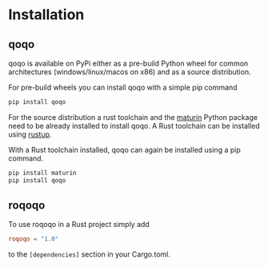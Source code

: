 # Installation

## qoqo

qoqo is available on PyPi either as a pre-build Python wheel for common architectures (windows/linux/macos on x86) and as a source distribution.

For pre-build wheels you can install qoqo with a simple pip command

```bash
pip install qoqo
```

For the source distribution a rust toolchain and the [maturin](https://maturin.rs/) Python package need to be already installed to install qoqo. A Rust toolchain can be installed using [rustup](https://rustup.rs/).

With a Rust toolchain installed, qoqo can again be installed using a pip command.

```bash
pip install maturin
pip install qoqo
```

## roqoqo

To use roqoqo in a Rust project simply add

```toml
roqoqo = "1.0"
```

to the `[dependencies]` section in your Cargo.toml.
